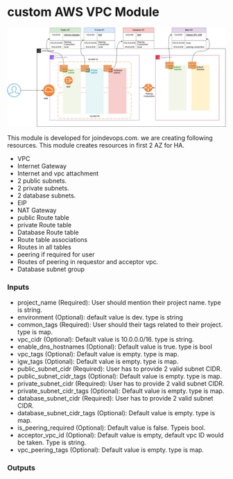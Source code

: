 # custom AWS VPC Module

![alt text](vpc-2.jpg)

This module is developed for joindevops.com. we are creating following resources. This module creates resources in first 2 AZ for HA.
* VPC
* Internet Gateway
* Internet and vpc attachment
* 2 public subnets.
* 2 private subnets.
* 2 database subnets.
* EIP
* NAT Gateway
* public Route table
* private Route table
* Database Route table
* Route table associations
* Routes in all tables
* peering if required for user
* Routes of peering in requestor and acceptor vpc.
* Database subnet group

### Inputs
* project_name (Required): User should mention their project name. type is string.
* environment (Optional): default value is dev. type is string
* common_tags (Required): User should their tags related to their project. type is map.
* vpc_cidr (Optional): Default value is 10.0.0.0/16. type is string.
* enable_dns_hostnames (Optional): Default value is true. type is bool
* vpc_tags (Optional): Default value is empty. type is map.
* igw_tags (Optional): Default value is empty. type is map.
* public_subnet_cidr (Required): User has to provide 2 valid subnet CIDR.
* public_subnet_cidr_tags (Optional): Default value is empty. type is map.
* private_subnet_cidr (Required): User has to provide 2 valid subnet CIDR.
* private_subnet_cidr_tags (Optional): Default value is empty. type is map.
* database_subnet_cidr (Required): User has to provide 2 valid subnet CIDR.
* database_subnet_cidr_tags (Optional): Default value is empty. type is map.
* is_peering_required (Optional): Default value is false. Typeis bool.
* acceptor_vpc_id (Optional): Default value is empty, default vpc ID would be taken. Type is string.
* vpc_peering_tags (Optional): Default value is empty. type is map.

### Outputs